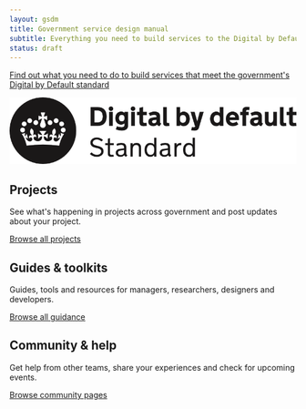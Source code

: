 ```yaml
---
layout: gsdm
title: Government service design manual
subtitle: Everything you need to build services to the Digital by Default standard
status: draft
---
```


<div class="home-page-hero"> 
  <a href="/standard">
  <p>Find out what you need to do to build services that meet the government's Digital by Default standard</p> 
  <img src="images/DbD-kitemark.png" alt="Digital by Default standard" />
  </a>
</div>


<div class="home-page-promos">
  <div>
    <h2>Projects</h2>
    <p>See what's happening in projects across government and post updates about your project.</p>
    <p class="action"><a href="">Browse all projects</a></p>
  </div>
  <div>
    <h2>Guides &amp; toolkits</h2>
    <p>Guides, tools and resources for managers, researchers, designers and developers.</p>
    <p class="action"><a href="">Browse all guidance</a></p>
  </div>
  <div>
    <h2>Community &amp; help</h2>
    <p>Get help from other teams, share your experiences and check for upcoming events.</p>
    <p class="action"><a href="">Browse community pages</a></p>
  </div>
</div>




